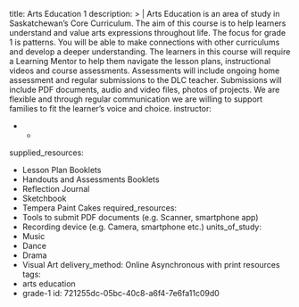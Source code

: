 title: Arts Education 1
description: >
  | Arts Education is an area of study in Saskatchewan’s Core Curriculum. The aim of this course is
  to help learners understand and value arts expressions throughout life. The focus for grade 1 is
  patterns. You will be able to make connections with other curriculums and develop a deeper
  understanding. The learners in this course will require a Learning Mentor to help them navigate the
  lesson plans, instructional videos and course assessments. Assessments will include ongoing home
  assessment and regular submissions to the DLC teacher. Submissions will include PDF documents, audio
  and video files, photos of projects. We are flexible and through regular communication we are
  willing to support families to fit the learner’s voice and choice.
instructor:
  - -
supplied_resources:
  - Lesson Plan Booklets
  - Handouts and Assessments Booklets
  - Reflection Journal
  - Sketchbook
  - Tempera Paint Cakes
required_resources:
  - Tools to submit PDF documents (e.g. Scanner, smartphone app)
  - Recording device (e.g. Camera, smartphone etc.)
units_of_study:
  - Music
  - Dance
  - Drama
  - Visual Art
delivery_method: Online Asynchronous with print resources
tags:
  - arts education
  - grade-1
id: 721255dc-05bc-40c8-a6f4-7e6fa11c09d0
